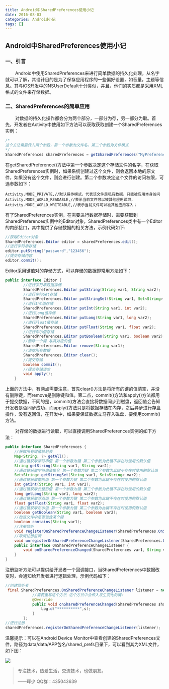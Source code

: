 ```yaml
---
title: Android中SharedPreferences使用小记
date: 2016-08-03
categories: Android小记
tags: []
---
```

## Android中SharedPreferences使用小记

### 一、引言

        Android中使用SharedPreferences来进行简单数据的持久化处理，从名字就可以了解，其设计目的是为了保存应用程序的一些偏好设置，如音量，主题等信息。其与iOS开发中的NSUserDefault十分类似，并且，他们的实质都是采用XML格式的文件来存储数据。

### 二、SharedPreferences的简单应用

        对数据的持久化操作都会分为两个部分，一部分为存，另一部分为取。首先，开发者在Activity中使用如下方法可以获取获取创建一个SharedPreferences实例：

```java
/*
这个方法需要传入两个参数，第一个参数为文件名，第二个参数为文件模式
*/
SharedPreferences sharedPreferences = getSharedPreferences("MyPreference",MODE_PRIVATE);
```

在getSharedPreference()方法中第一个参数决定这个存储文件的名字，在获取SharedPreferences实例时，如果系统创建过这个文件，则会返回本地的原文件，如果没有这个文件，则会进行创建。第二个参数决定这个文件的访问权限，可选参数如下：

```
Activity.MODE_PRIVATE,//默认操作模式，代表该文件是私有数据，只能被应用本身访问
Activity.MODE_WORLD_READABLE,//表示当前文件可以被其他应用读取，  
Activity.MODE_WORLD_WRITEABLE,//表示当前文件可以被其他应用写入；
```

有了SharedPreferences实例，在需要进行数据存储时，需要获取到SharedPreferences实例中的Editor对象，SharedPreferences类中有一个Editor的内部接口，其中提供了存储数据的相关方法，示例代码如下:

```java
//获取Editor对象
SharedPreferences.Editor editor = sharedPreferences.edit();
//进行字符串存储
editor.putString("password","123456");
//提交存储内容
editor.commit();
```

Editor采用键值对的存储方式，可以存储的数据即常用方法如下：

```java
public interface Editor {
        //进行字符串数据存储
        SharedPreferences.Editor putString(String var1, String var2);
        //进行字符Set存储
        SharedPreferences.Editor putStringSet(String var1, Set<String> var2);
        //进行Int值存储
        SharedPreferences.Editor putInt(String var1, int var2);
        //进行Long值存储
        SharedPreferences.Editor putLong(String var1, long var2);
        //进行Float值存储
        SharedPreferences.Editor putFloat(String var1, float var2);
        //进行布尔值存储
        SharedPreferences.Editor putBoolean(String var1, boolean var2);
        //删除一个键 与其对应的值
        SharedPreferences.Editor remove(String var1);
        //清空所有数据
        SharedPreferences.Editor clear();
        //提交存储
        boolean commit();
        //提交存储请求
        void apply();
    }
```

上面的方法中，有两点需要注意，首先clear()方法是将所有的键的值清空，并没有删除键，而remove是删除键和值。第二点，commit()方法和apply()方法都用于提交数据，不同的是，commit()方法会直接将数据同步到磁盘，返回值会告知开发者是否同步成功，而apply()方法只是将数据存储在内存，之后异步进行存盘操作，没有返回值，在开发中，如果要保证数据立马存入磁盘，要使用commit()方法。

        对存储的数据进行读取，可以直接调用SharedPreferences实例的如下方法：

```java
public interface SharedPreferences {
    //获取所有键值映射表
    Map<String, ?> getAll();
    //通过键获取字符串值 第一个参数为键 第二个参数为此键不存在时使用的默认值
    String getString(String var1, String var2);
    //通过键获取字符串值集合 第一个参数为键 第二个参数为此键不存在时使用的默认值
    Set<String> getStringSet(String var1, Set<String> var2);
    //通过键获取整形值 第一个参数为键 第二个参数为此键不存在时使用的默认值
    int getInt(String var1, int var2);
    //通过键获取长整形值 第一个参数为键 第二个参数为此键不存在时使用的默认值
    long getLong(String var1, long var2);
    //通过键获取浮点值 第一个参数为键 第二个参数为此键不存在时使用的默认值
    float getFloat(String var1, float var2);
    //通过键获取布尔值 第一个参数为键 第二个参数为此键不存在时使用的默认值
    boolean getBoolean(String var1, boolean var2);
    //检查文件中是否包含某个键
    boolean contains(String var1);
    //注册监听
    void registerOnSharedPreferenceChangeListener(SharedPreferences.OnSharedPreferenceChangeListener var1);
    //取消注册监听
    void unregisterOnSharedPreferenceChangeListener(SharedPreferences.OnSharedPreferenceChangeListener var1);
    public interface OnSharedPreferenceChangeListener {
        void onSharedPreferenceChanged(SharedPreferences var1, String var2);
    }
}

```

注册监听方法可以提供给开发者一个回调接口，当SharedPreferences中数据改变时，会通知给开发者进行逻辑处理，示例代码如下：

```java
//创建监听者
 final SharedPreferences.OnSharedPreferenceChangeListener listener = new SharedPreferences.OnSharedPreferenceChangeListener() {
            //需要重写这个方法 这个方法中会传入发生变化的键s
            @Override
            public void onSharedPreferenceChanged(SharedPreferences sharedPreferences, String s) {
                Log.d("**********",s);
            }
        };
//进行注册
sharedPreferences.registerOnSharedPreferenceChangeListener(listener);
```

温馨提示：可以在Android Device Monitor中查看创建的SharedPreferences文件，路径为data/data/APP包名/shared_prefs目录下，可以看到其为XML文件，如下图：

![](http://static.oschina.net/uploads/space/2016/0803/233659_bHSn_2340880.png)

> 专注技术，热爱生活，交流技术，也做朋友。
> 
> ——珲少 QQ群：435043639
